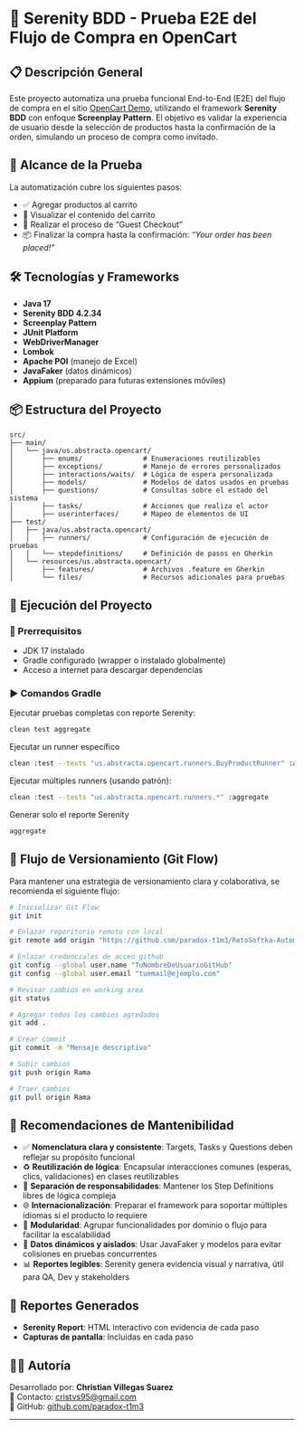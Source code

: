 # 🧪 Serenity BDD - Prueba E2E del Flujo de Compra en OpenCart

## 📋 Descripción General

Este proyecto automatiza una prueba funcional End-to-End (E2E) del flujo de compra en el sitio [OpenCart Demo](http://opencart.abstracta.us/), utilizando el framework **Serenity BDD** con enfoque **Screenplay Pattern**. El objetivo es validar la experiencia de usuario desde la selección de productos hasta la confirmación de la orden, simulando un proceso de compra como invitado.

## 🎯 Alcance de la Prueba

La automatización cubre los siguientes pasos:

- ✅ Agregar productos al carrito
- 🛒 Visualizar el contenido del carrito
- 👤 Realizar el proceso de “Guest Checkout”
- 📦 Finalizar la compra hasta la confirmación: _“Your order has been placed!”_

## 🛠️ Tecnologías y Frameworks

- **Java 17**
- **Serenity BDD 4.2.34**
- **Screenplay Pattern**
- **JUnit Platform**
- **WebDriverManager**
- **Lombok**
- **Apache POI** (manejo de Excel)
- **JavaFaker** (datos dinámicos)
- **Appium** (preparado para futuras extensiones móviles)

## 📦 Estructura del Proyecto

```
src/
├── main/
│   └── java/us.abstracta.opencart/
│       ├── enums/               # Enumeraciones reutilizables
│       ├── exceptions/          # Manejo de errores personalizados
│       ├── interactions/waits/  # Lógica de espera personalizada
│       ├── models/              # Modelos de datos usados en pruebas
│       ├── questions/           # Consultas sobre el estado del sistema
│       ├── tasks/               # Acciones que realiza el actor
│       ├── userinterfaces/      # Mapeo de elementos de UI
├── test/
│   ├── java/us.abstracta.opencart/
│   │   ├── runners/             # Configuración de ejecución de pruebas
│   │   └── stepdefinitions/     # Definición de pasos en Gherkin
│   └── resources/us.abstracta.opencart/
│       ├── features/            # Archivos .feature en Gherkin
│       └── files/               # Recursos adicionales para pruebas

```

## 🚀 Ejecución del Proyecto

### 🔧 Prerrequisitos

- JDK 17 instalado
- Gradle configurado (wrapper o instalado globalmente)
- Acceso a internet para descargar dependencias

### ▶️ Comandos Gradle

Ejecutar pruebas completas con reporte Serenity:

```bash
clean test aggregate
```

Ejecutar un runner específico

```bash
clean :test --tests "us.abstracta.opencart.runners.BuyProductRunner" :aggregate
```

Ejecutar múltiples runners (usando patrón):

```bash
clean :test --tests "us.abstracta.opencart.runners.*" :aggregate
```

Generar solo el reporte Serenity

```bash
aggregate
```

## 🌱 Flujo de Versionamiento (Git Flow)

Para mantener una estrategia de versionamiento clara y colaborativa, se recomienda el siguiente flujo:

```bash
# Inicializar Git Flow
git init

# Enlazar reporitorio remoto con local
git remote add origin "https://github.com/paradox-t1m3/RetoSoftka-AutomatizacionWeb.git"

# Enlazar credenciales de acceo github
git config --global user.name "TuNombreDeUsuarioGitHub"
git config --global user.email "tuemail@ejemplo.com"

# Revisar cambios en working area
git status

# Agregar todos los cambios agredados
git add .

# Crear commit
git commit -m "Mensaje descriptivo"

# Subir cambios
git push origin Rama

# Traer cambios
git pull origin Rama
```

## 🧠 Recomendaciones de Mantenibilidad

- ✅ **Nomenclatura clara y consistente**: Targets, Tasks y Questions deben reflejar su propósito funcional
- ♻️ **Reutilización de lógica**: Encapsular interacciones comunes (esperas, clics, validaciones) en clases reutilizables
- 🧩 **Separación de responsabilidades**: Mantener los Step Definitions libres de lógica compleja
- 🌐 **Internacionalización**: Preparar el framework para soportar múltiples idiomas si el producto lo requiere
- 📁 **Modularidad**: Agrupar funcionalidades por dominio o flujo para facilitar la escalabilidad
- 🧪 **Datos dinámicos y aislados**: Usar JavaFaker y modelos para evitar colisiones en pruebas concurrentes
- 📊 **Reportes legibles**: Serenity genera evidencia visual y narrativa, útil para QA, Dev y stakeholders

## 📄 Reportes Generados

- **Serenity Report**: HTML interactivo con evidencia de cada paso
- **Capturas de pantalla**: Incluidas en cada paso

## 👨‍💻 Autoría

Desarrollado por: **Christian Villegas Suarez**  
📧 Contacto: [cristvs95@gmail.com](mailto:cristvs95@gmail.com)  
🔗 GitHub: [github.com/paradox-t1m3](https://github.com/paradox-t1m3/RetoSoftka-AutomatizacionWeb)

---